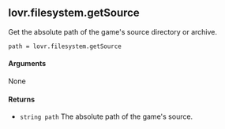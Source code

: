 <!--
category: reference
-->

lovr.filesystem.getSource
---

Get the absolute path of the game's source directory or archive.

    path = lovr.filesystem.getSource

#### Arguments

None

#### Returns

- `string path` The absolute path of the game's source.
